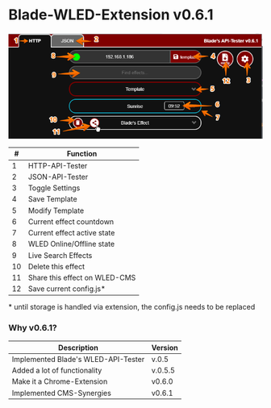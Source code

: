 # Blade-WLED-Extension v0.6.1

![Image description](Blade-WLED-Extension.png)

| \#  | Function                      |
| --- | ----------------------------- |
| 1   | HTTP-API-Tester               |
| 2   | JSON-API-Tester               |
| 3   | Toggle Settings               |
| 4   | Save Template                 |
| 5   | Modify Template               |
| 6   | Current effect countdown      |
| 7   | Current effect active state   |
| 8   | WLED Online/Offline state     |
| 9   | Live Search Effects           |
| 10  | Delete this effect            |
| 11  | Share this effect on WLED-CMS |
| 12  | Save current config.js\*      |

\* until storage is handled via extension, the config.js needs to be replaced

### Why v0.6.1?

| Description                         | Version |
| ----------------------------------- | ------- |
| Implemented Blade's WLED-API-Tester | v.0.5   |
| Added a lot of functionality        | v.0.5.5 |
| Make it a Chrome-Extension          | v0.6.0  |
| Implemented CMS-Synergies           | v0.6.1  |
